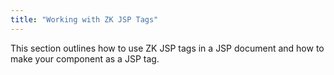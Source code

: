```yaml
---
title: "Working with ZK JSP Tags"
---
```


This section outlines how to use ZK JSP tags in a JSP document and how
to make your component as a JSP tag.
